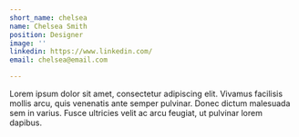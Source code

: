 ```yaml
---
short_name: chelsea
name: Chelsea Smith
position: Designer
image: ''
linkedin: https://www.linkedin.com/
email: chelsea@email.com

---
```

Lorem ipsum dolor sit amet, consectetur adipiscing elit. Vivamus facilisis mollis arcu, quis venenatis ante semper pulvinar. Donec dictum malesuada sem in varius. Fusce ultricies velit ac arcu feugiat, ut pulvinar lorem dapibus.